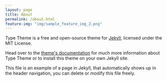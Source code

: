 ```yaml
---
layout: page
title: About
permalink: /about.html
feature-img: "img/sample_feature_img_2.png"
---
```


Type Theme is a free and open-source theme for [Jekyll](http://jekyllrb.com/), licensed under the MIT License.

Head over to the [theme's documentation](https://rohanchandra.github.io/project/type/) for much more information about Type Theme or to install this theme on your own Jekyll site.

This file is an example of a page in Jekyll, that automatically shows up in the header navigation, you can delete or modify this file freely.

